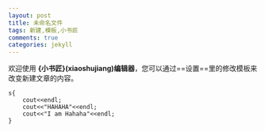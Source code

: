 ```yaml
---
layout: post
title: 未命名文件 
tags: 新建,模板,小书匠
comments: true
categories: jekyll
---
```



欢迎使用 **{小书匠}(xiaoshujiang)编辑器**，您可以通过==设置==里的修改模板来改变新建文章的内容。

``` java?linenums
s{
    cout<<endl;
    cout<<"HAHAHA"<<endl;
    cout<<"I am Hahaha"<<endl;
}
```